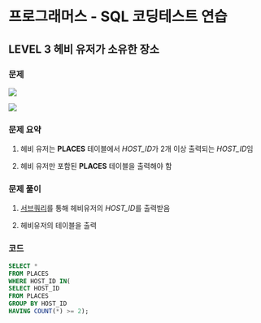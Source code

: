 # 프로그래머스 - SQL 코딩테스트 연습

## LEVEL 3 헤비 유저가 소유한 장소

### 문제

![](file://C:\Users\Lee\AppData\Roaming\marktext\images\2022-03-23-22-33-48-image.png?msec=1648042428082)

![](file://C:\Users\Lee\AppData\Roaming\marktext\images\2022-03-23-22-34-01-image.png?msec=1648042441282)

### 문제 요약

1. 헤비 유저는 **PLACES** 테이블에서 *HOST_ID*가 2개 이상 출력되는 *HOST_ID*임
  
2. 헤비 유저만 포함된 **PLACES** 테이블을 출력해야 함
  

### 문제 풀이

1. <u>서브쿼리</u>를 통해 헤비유저의 *HOST_ID*를 출력받음
  
2. 헤비유저의 테이블을 출력
  

### 코드

```sql
SELECT *
FROM PLACES
WHERE HOST_ID IN(
SELECT HOST_ID
FROM PLACES
GROUP BY HOST_ID
HAVING COUNT(*) >= 2);
```


